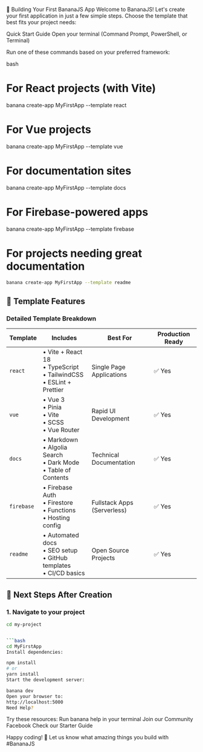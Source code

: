 🍌 Building Your First BananaJS App
Welcome to BananaJS! Let's create your first application in just a few simple steps. Choose the template that best fits your project needs:

Quick Start Guide
Open your terminal (Command Prompt, PowerShell, or Terminal)

Run one of these commands based on your preferred framework:

bash
# For React projects (with Vite)
banana create-app MyFirstApp --template react

# For Vue projects
banana create-app MyFirstApp --template vue

# For documentation sites
banana create-app MyFirstApp --template docs

# For Firebase-powered apps
banana create-app MyFirstApp --template firebase

# For projects needing great documentation

```bash 
banana create-app MyFirstApp --template readme
```

## 🧩 Template Features

### Detailed Template Breakdown

| Template   | Includes                                                                 | Best For                          | Production Ready |
|------------|--------------------------------------------------------------------------|-----------------------------------|------------------|
| `react`    | • Vite + React 18<br>• TypeScript<br>• TailwindCSS<br>• ESLint + Prettier | Single Page Applications          | ✅ Yes           |
| `vue`      | • Vue 3<br>• Pinia<br>• Vite<br>• SCSS<br>• Vue Router                  | Rapid UI Development              | ✅ Yes           |
| `docs`     | • Markdown<br>• Algolia Search<br>• Dark Mode<br>• Table of Contents     | Technical Documentation           | ✅ Yes           |
| `firebase` | • Firebase Auth<br>• Firestore<br>• Functions<br>• Hosting config        | Fullstack Apps (Serverless)       | ✅ Yes           |
| `readme`   | • Automated docs<br>• SEO setup<br>• GitHub templates<br>• CI/CD basics  | Open Source Projects              | ✅ Yes           |



## 🚀 Next Steps After Creation

### 1. Navigate to your project
```bash
cd my-project


```bash
cd MyFirstApp
Install dependencies:

```


```bash
npm install
# or
yarn install
Start the development server:
```


```bash
banana dev
Open your browser to:
http://localhost:5000
Need Help?

```
Try these resources:
Run banana help in your terminal
Join our Community Facebook
Check our Starter Guide

Happy coding! 🎉 Let us know what amazing things you build with #BananaJS